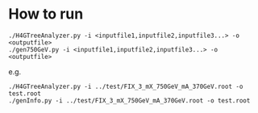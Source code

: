 How to run
====

    ./H4GTreeAnalyzer.py -i <inputfile1,inputfile2,inputfile3...> -o <outputfile>
    ./gen750GeV.py -i <inputfile1,inputfile2,inputfile3...> -o <outputfile>
    
e.g.

    ./H4GTreeAnalyzer.py -i ../test/FIX_3_mX_750GeV_mA_370GeV.root -o test.root
    ./genInfo.py -i ../test/FIX_3_mX_750GeV_mA_370GeV.root -o test.root
    
    
    
